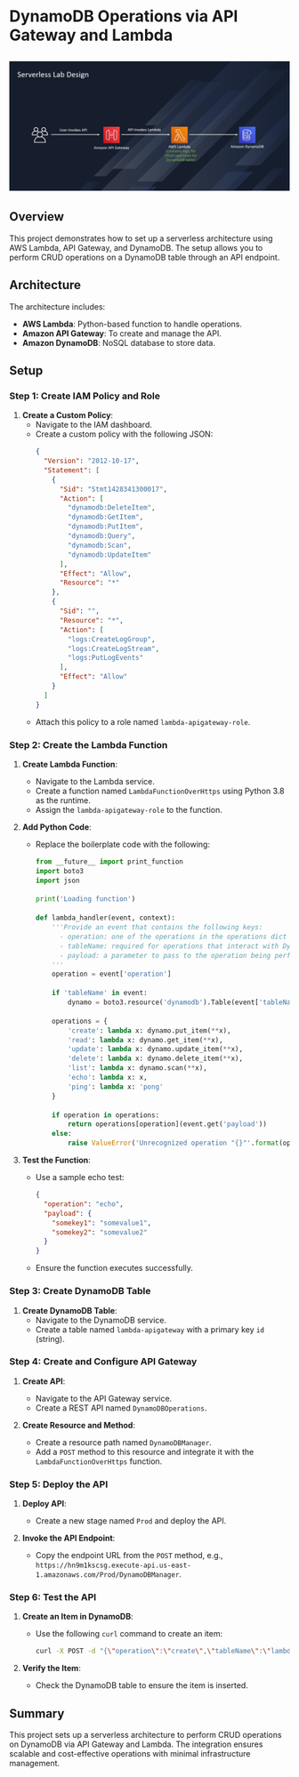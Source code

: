 # DynamoDB Operations via API Gateway and Lambda

![Alt text](Full-Architecture.jpg)
----

## Overview

This project demonstrates how to set up a serverless architecture using AWS Lambda, API Gateway, and DynamoDB. The setup allows you to perform CRUD operations on a DynamoDB table through an API endpoint.

## Architecture

The architecture includes:
- **AWS Lambda**: Python-based function to handle operations.
- **Amazon API Gateway**: To create and manage the API.
- **Amazon DynamoDB**: NoSQL database to store data.

## Setup

### Step 1: Create IAM Policy and Role

1. **Create a Custom Policy**:
   - Navigate to the IAM dashboard.
   - Create a custom policy with the following JSON:
     ```json
     {
       "Version": "2012-10-17",
       "Statement": [
         {
           "Sid": "Stmt1428341300017",
           "Action": [
             "dynamodb:DeleteItem",
             "dynamodb:GetItem",
             "dynamodb:PutItem",
             "dynamodb:Query",
             "dynamodb:Scan",
             "dynamodb:UpdateItem"
           ],
           "Effect": "Allow",
           "Resource": "*"
         },
         {
           "Sid": "",
           "Resource": "*",
           "Action": [
             "logs:CreateLogGroup",
             "logs:CreateLogStream",
             "logs:PutLogEvents"
           ],
           "Effect": "Allow"
         }
       ]
     }
     ```
   - Attach this policy to a role named `lambda-apigateway-role`.

### Step 2: Create the Lambda Function

1. **Create Lambda Function**:
   - Navigate to the Lambda service.
   - Create a function named `LambdaFunctionOverHttps` using Python 3.8 as the runtime.
   - Assign the `lambda-apigateway-role` to the function.

2. **Add Python Code**:
   - Replace the boilerplate code with the following:
     ```python
     from __future__ import print_function
     import boto3
     import json

     print('Loading function')

     def lambda_handler(event, context):
         '''Provide an event that contains the following keys:
           - operation: one of the operations in the operations dict below
           - tableName: required for operations that interact with DynamoDB
           - payload: a parameter to pass to the operation being performed
         '''
         operation = event['operation']

         if 'tableName' in event:
             dynamo = boto3.resource('dynamodb').Table(event['tableName'])

         operations = {
             'create': lambda x: dynamo.put_item(**x),
             'read': lambda x: dynamo.get_item(**x),
             'update': lambda x: dynamo.update_item(**x),
             'delete': lambda x: dynamo.delete_item(**x),
             'list': lambda x: dynamo.scan(**x),
             'echo': lambda x: x,
             'ping': lambda x: 'pong'
         }

         if operation in operations:
             return operations[operation](event.get('payload'))
         else:
             raise ValueError('Unrecognized operation "{}"'.format(operation))
     ```

3. **Test the Function**:
   - Use a sample echo test:
     ```json
     {
       "operation": "echo",
       "payload": {
         "somekey1": "somevalue1",
         "somekey2": "somevalue2"
       }
     }
     ```
   - Ensure the function executes successfully.

### Step 3: Create DynamoDB Table

1. **Create DynamoDB Table**:
   - Navigate to the DynamoDB service.
   - Create a table named `lambda-apigateway` with a primary key `id` (string).

### Step 4: Create and Configure API Gateway

1. **Create API**:
   - Navigate to the API Gateway service.
   - Create a REST API named `DynamoDBOperations`.

2. **Create Resource and Method**:
   - Create a resource path named `DynamoDBManager`.
   - Add a `POST` method to this resource and integrate it with the `LambdaFunctionOverHttps` function.

### Step 5: Deploy the API

1. **Deploy API**:
   - Create a new stage named `Prod` and deploy the API.

2. **Invoke the API Endpoint**:
   - Copy the endpoint URL from the `POST` method, e.g., `https://hn9m1kscsg.execute-api.us-east-1.amazonaws.com/Prod/DynamoDBManager`.

### Step 6: Test the API

1. **Create an Item in DynamoDB**:
   - Use the following `curl` command to create an item:
     ```sh
     curl -X POST -d "{\"operation\":\"create\",\"tableName\":\"lambda-apigateway\",\"payload\":{\"Item\":{\"id\":\"1\",\"name\":\"Bob\"}}}" https://hn9m1kscsg.execute-api.us-east-1.amazonaws.com/Prod/DynamoDBManager
     ```

2. **Verify the Item**:
   - Check the DynamoDB table to ensure the item is inserted.

## Summary

This project sets up a serverless architecture to perform CRUD operations on DynamoDB via API Gateway and Lambda. The integration ensures scalable and cost-effective operations with minimal infrastructure management.

